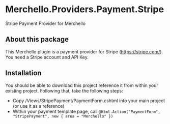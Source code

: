 # Merchello.Providers.Payment.Stripe
Stripe Payment Provider for Merchello

## About this package
This Merchello plugin is a payment provider for Stripe (https://stripe.com/). You need a Stripe account and API Key.

## Installation
You should be able to download this project reference it from within your existing project. Following that, take the following steps:
- Copy /Views/StripePayment/PaymentForm.cshtml into your main project (or use it as a reference)
- Within your payment template page, call `@Html.Action("PaymentForm", "StripePayment", new { area = "Merchello" })`
